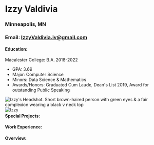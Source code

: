 # Izzy Valdivia

### Minneapolis, MN 
### Email: IzzyValdivia.iv@gmail.com


#### Education:
Macalester College: B.A. 2018-2022
- GPA: 3.69
- Major: Computer Science
- Minors: Data Science & Mathematics
- Awards/Honors: Graduated Cum Laude, Dean's List 2019, Award for outstanding Public Speaking

![Izzy's Headshot. Short brown-haired person with green eyes & a fair complexion wearing a black v neck top](izzyHeadshot.jpeg)
<img src="izzyHeadshot.jpeg"
     alt="Izzy"
     style="float: left; margin-right: 10px;" />
#### Special Projects: 


#### Work Experience: 


#### Overview: 
